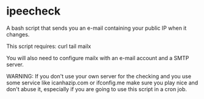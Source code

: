 ipeecheck
=========

A bash script that sends you an e-mail containing your public IP when it changes.

This script requires:
curl
tail
mailx

You will also need to configure mailx with an e-mail account and a SMTP server.

WARNING: If you don't use your own server for the checking and you use some service like icanhazip.com or ifconfig.me make sure you play nice and don't abuse it, especially if you are going to use this script in a cron job.

